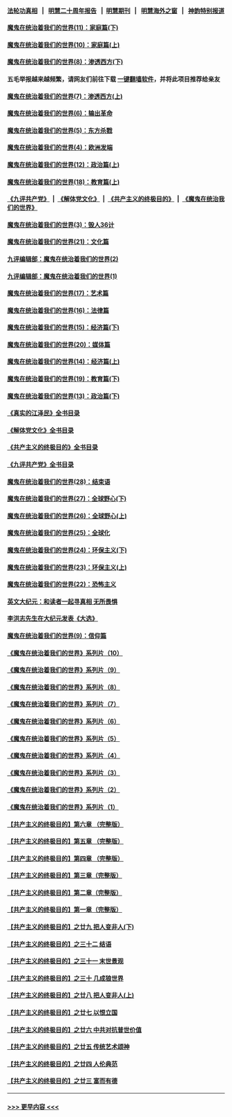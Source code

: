 #### [法轮功真相](https://github.com/gfw-breaker/truth/blob/master/README.md?t=0) &nbsp;&nbsp;|&nbsp;&nbsp; [明慧二十周年报告](https://github.com/gfw-breaker/mh-reports/blob/master/README.md?t=0) &nbsp;&nbsp;|&nbsp;&nbsp;[明慧期刊](https://github.com/gfw-breaker/mh-qikan) &nbsp;&nbsp;|&nbsp;&nbsp; [明慧海外之窗](https://github.com/gfw-breaker/mh-news/blob/master/README.md?t=0) &nbsp;&nbsp;|&nbsp;&nbsp; [神韵特别报道](https://github.com/gfw-breaker/mh-news/blob/master/shenyun.md?t=0)
#### [魔鬼在统治着我们的世界(11)：家庭篇(下)](../pages/nsc422/n10440961.md?t=11201250) 
#### [魔鬼在统治着我们的世界(10)：家庭篇(上)](../pages/nsc422/n10435448.md?t=11201250) 
#### [魔鬼在统治着我们的世界(8)：渗透西方(下)](../pages/nsc422/n10429603.md?t=11201250) 
#### 五毛举报越来越频繁，请网友们前往下载 [一键翻墙软件](https://github.com/gfw-breaker/ssr-accounts)，并将此项目推荐给亲友
#### [魔鬼在统治着我们的世界(7)：渗透西方(上)](../pages/nsc422/n10426013.md?t=11201250) 
#### [魔鬼在统治着我们的世界(6)：输出革命](../pages/nsc422/n10421536.md?t=11201250) 
#### [魔鬼在统治着我们的世界(5)：东方杀戮](../pages/nsc422/n10417707.md?t=11201250) 
#### [魔鬼在统治着我们的世界(4)：欧洲发端](../pages/nsc422/n10414890.md?t=11201250) 
#### [魔鬼在统治着我们的世界(12)：政治篇(上)](../pages/nsc422/n10444576.md?t=11201250) 
#### [魔鬼在统治着我们的世界(18)：教育篇(上)](../pages/nsc422/n10526970.md?t=11201250) 
#### [《九评共产党》](https://github.com/begood0513/9ping.md/blob/master/README.md) &nbsp;|&nbsp; [《解体党文化》](../../../../jtdwh.md/blob/master/README.md)  &nbsp;|&nbsp; [《共产主义的终极目的》](../../../../gczydzjmd.md/blob/master/README.md) &nbsp;|&nbsp; [《魔鬼在统治我们的世界》](../../../../mgztzwmdsj.md/blob/master/README.md) 
#### [魔鬼在统治着我们的世界(3)：毁人36计](../pages/nsc422/n10411583.md?t=11201250) 
#### [魔鬼在统治着我们的世界(21)：文化篇](../pages/nsc422/n10597706.md?t=11201250) 
#### [九评编辑部：魔鬼在统治着我们的世界(2)](../pages/nsc422/n10410036.md?t=11201250) 
#### [九评编辑部：魔鬼在统治着我们的世界(1)](../pages/nsc422/n10406825.md?t=11201250) 
#### [魔鬼在统治着我们的世界(17)：艺术篇](../pages/nsc422/n10499093.md?t=11201250) 
#### [魔鬼在统治着我们的世界(16)：法律篇](../pages/nsc422/n10485969.md?t=11201250) 
#### [魔鬼在统治着我们的世界(15)：经济篇(下)](../pages/nsc422/n10469975.md?t=11201250) 
#### [魔鬼在统治着我们的世界(20)：媒体篇](../pages/nsc422/n10586579.md?t=11201250) 
#### [魔鬼在统治着我们的世界(14)：经济篇(上)](../pages/nsc422/n10457370.md?t=11201250) 
#### [魔鬼在统治着我们的世界(19)：教育篇(下)](../pages/nsc422/n10564808.md?t=11201250) 
#### [魔鬼在统治着我们的世界(13)：政治篇(下)](../pages/nsc422/n10448270.md?t=11201250) 
#### [《真实的江泽民》全书目录](../pages/nsc422/n13721399.md?t=11201250) 
#### [《解体党文化》全书目录](../pages/nsc422/n13721157.md?t=11201250) 
#### [《共产主义的终极目的》全书目录](../pages/nsc422/n13721048.md?t=11201250) 
#### [《九评共产党》全书目录](../pages/nsc422/n13708085.md?t=11201250) 
#### [魔鬼在统治着我们的世界(28)：结束语](../pages/nsc422/n10936246.md?t=11201250) 
#### [魔鬼在统治着我们的世界(27)：全球野心(下)](../pages/nsc422/n10928319.md?t=11201250) 
#### [魔鬼在统治着我们的世界(26)：全球野心(上)](../pages/nsc422/n10900318.md?t=11201250) 
#### [魔鬼在统治着我们的世界(25)：全球化](../pages/nsc422/n10788205.md?t=11201250) 
#### [魔鬼在统治着我们的世界(24)：环保主义(下)](../pages/nsc422/n10695307.md?t=11201250) 
#### [魔鬼在统治着我们的世界(23)：环保主义(上)](../pages/nsc422/n10688613.md?t=11201250) 
#### [魔鬼在统治着我们的世界(22)：恐怖主义](../pages/nsc422/n10614727.md?t=11201250) 
#### [英文大纪元：和读者一起寻真相 无所畏惧](../pages/nsc422/n12542027.md?t=11201250) 
#### [李洪志先生在大纪元发表《大选》](../pages/nsc422/n12534746.md?t=11201250) 
#### [魔鬼在统治着我们的世界(9)：信仰篇](../pages/nsc422/n10432159.md?t=11201250) 
#### [《魔鬼在统治着我们的世界》系列片（10）](../pages/nsc422/n12292670.md?t=11201250) 
#### [《魔鬼在统治着我们的世界》系列片（9）](../pages/nsc422/n12290859.md?t=11201250) 
#### [《魔鬼在统治着我们的世界》系列片（8）](../pages/nsc422/n12287445.md?t=11201250) 
#### [《魔鬼在统治着我们的世界》系列片（7）](../pages/nsc422/n12283425.md?t=11201250) 
#### [《魔鬼在统治着我们的世界》系列片（6）](../pages/nsc422/n12282314.md?t=11201250) 
#### [《魔鬼在统治着我们的世界》系列片（5）](../pages/nsc422/n12281419.md?t=11201250) 
#### [《魔鬼在统治着我们的世界》系列片（4）](../pages/nsc422/n12274024.md?t=11201250) 
#### [《魔鬼在统治着我们的世界》系列片（3）](../pages/nsc422/n12271322.md?t=11201250) 
#### [《魔鬼在统治着我们的世界》系列片（2）](../pages/nsc422/n12269049.md?t=11201250) 
#### [《魔鬼在统治着我们的世界》系列片（1）](../pages/nsc422/n12267575.md?t=11201250) 
#### [【共产主义的终极目的】第六章 （完整版）](../pages/nsc422/n11428913.md?t=11201250) 
#### [【共产主义的终极目的】第五章 （完整版）](../pages/nsc422/n11428912.md?t=11201250) 
#### [【共产主义的终极目的】第四章 （完整版）](../pages/nsc422/n11428907.md?t=11201250) 
#### [【共产主义的终极目的】第三章（完整版）](../pages/nsc422/n11428848.md?t=11201250) 
#### [【共产主义的终极目的】第二章（完整版）](../pages/nsc422/n11428831.md?t=11201250) 
#### [【共产主义的终极目的】第一章（完整版）](../pages/nsc422/n11417651.md?t=11201250) 
#### [【共产主义的终极目的】之廿九 把人变非人(下)](../pages/nsc422/n11344140.md?t=11201250) 
#### [【共产主义的终极目的】之三十二 结语](../pages/nsc422/n11360535.md?t=11201250) 
#### [【共产主义的终极目的】之三十一 末世景观](../pages/nsc422/n11351129.md?t=11201250) 
#### [【共产主义的终极目的】之三十 几成狼世界](../pages/nsc422/n11348280.md?t=11201250) 
#### [【共产主义的终极目的】之廿八 把人变非人(上)](../pages/nsc422/n11340492.md?t=11201250) 
#### [【共产主义的终极目的】之廿七 以恨立国](../pages/nsc422/n11336944.md?t=11201250) 
#### [【共产主义的终极目的】之廿六 中共对抗普世价值](../pages/nsc422/n11324785.md?t=11201250) 
#### [【共产主义的终极目的】之廿五 传统艺术颂神](../pages/nsc422/n11296396.md?t=11201250) 
#### [【共产主义的终极目的】之廿四 人伦典范](../pages/nsc422/n11296397.md?t=11201250) 
#### [【共产主义的终极目的】之廿三 富而有德](../pages/nsc422/n11283598.md?t=11201250) 

----
#### [ >>> 更早内容 <<< ](../indexes/nsc422-earlier.md)
